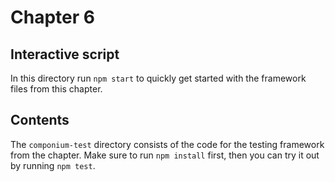 # Chapter 6

## Interactive script

In this directory run `npm start` to quickly get started with the framework files from this chapter.

## Contents

The `componium-test` directory consists of the code for the testing framework from the chapter. Make sure to run `npm install` first, then you can try it out by running `npm test`. 